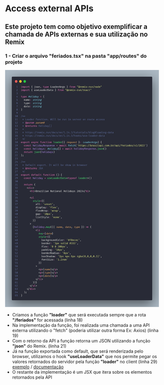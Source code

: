 # Access external APIs

## Este projeto tem como objetivo exemplificar a chamada de APIs externas e sua utilização no Remix

### 1 - Criar o arquivo **"feriados.tsx"** na pasta **"app/routes"** do projeto

![feriados file](documentation/feriados.png)

- Criamos a função **"loader"** que será executada sempre que a rota **"/feriados"** for acessada (linha 18)
- Na implementação da função, foi realizada uma chamada a uma API externa utilizando o "fetch" (poderia utilizar outra forma Ex: Axios) (linha 19)
- Com o retorno da API a função retorna um JSON utilizando a função **"json"** do Remix. (linha 21)
- Já na função exportada como default, que será renderizada pelo browser, utilizamos o hook **"useLoaderData"** que nos permite pegar os valores retornados do servidor pela função **"loader"** no client (linha 29) [exemplo](https://remix.run/docs/en/1.14.3/tutorials/blog#loading-data) / [documentação](https://remix.run/docs/en/1.14.3/hooks/use-loader-data)
- O restante da implementação é um JSX que itera sobre os elementos retornados pela API

